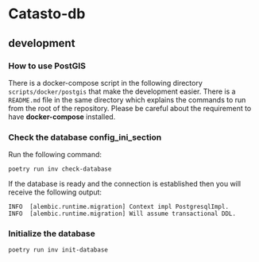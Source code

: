 # Catasto-db

## development

### How to use PostGIS

There is a docker-compose script in the following directory `scripts/docker/postgis` that make the development easier.
There is a `README.md` file in the same directory which explains the commands to run from the root of the repository. Please be careful about the requirement to have **docker-compose** installed.

### Check the database config_ini_section

Run the following command:

```shell
poetry run inv check-database
```

If the database is ready and the connection is established then you will receive the following output:

```shell
INFO  [alembic.runtime.migration] Context impl PostgresqlImpl.
INFO  [alembic.runtime.migration] Will assume transactional DDL.
```

### Initialize the database

```shell
poetry run inv init-database
```
